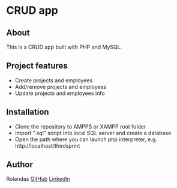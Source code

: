 # CRUD app

## About
This is a CRUD app built with PHP and MySQL.


## Project features
- Create projects and employees
- Add/remove projects and employees
- Update projects and employees info

## Installation

- Clone the repository to AMPPS or XAMPP root folder
- Import ".sql" script into local SQL server and create a database
- Open the path where you can launch php interpreter, e.g. http://localhost/thirdsprint

## Author
Rolandas
[GitHub](https://github.com/NikkeiR)
[LinkedIn](https://www.linkedin.com/in/rolandas-urnikis-a9943420a/)
